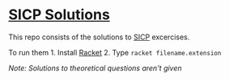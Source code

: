 # [SICP Solutions](https://mitpress.mit.edu/sites/default/files/sicp/full-text/book/book.html)

This repo consists of the solutions to [SICP](https://en.wikipedia.org/wiki/Structure_and_Interpretation_of_Computer_Programs) excercises.

To run them
    1. Install [Racket](https://racket-lang.org/)
    2. Type `racket filename.extension`


*Note: Solutions to theoretical questions aren't given*

